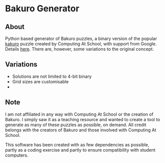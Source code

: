 # Bakuro Generator

## About

Python based generator of Bakuro puzzles, a binary version of the popular [kakuro](https://en.wikipedia.org/wiki/Kakuro) puzzle created by Computing At School, with support from Google. Details [here](https://teachinglondoncomputing.org/bakuro/). There are, however, some variations to the original concept.

## Variations 

* Solutions are not limited to 4-bit binary
* Grid sizes are customisable
* 

## Note

I am not affiliated in any way with Computing At School or the creation of Bakuro. I simply saw it as a teaching resource and wanted to create a tool to generate as many of these puzzles as possible, on demand. All credit belongs with the creators of Bakuro and those involved with Computing At School.

This software has been created with as few dependencies as possible, partly as a coding exercise and partly to ensure compatibility with student computers.
